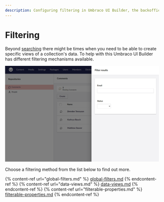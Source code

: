 ```yaml
---
description: Configuring filtering in Umbraco UI Builder, the backoffice UI builder for Umbraco.
---
```


# Filtering

Beyond [searching](../searching/overview.md) there might be times when you need to be able to create specific views of a collection's data. To help with this Umbraco UI Builder has different filtering mechanisms available.

![Filterable Properties](../images/filterable_properties.png)

Choose a filtering method from the list below to find out more.

{% content-ref url="global-filters.md" %}
[global-filters.md](global-filters.md)
{% endcontent-ref %}
{% content-ref url="data-views.md" %}
[data-views.md](data-views.md)
{% endcontent-ref %}
{% content-ref url="filterable-properties.md" %}
[filterable-properties.md](filterable-properties.md)
{% endcontent-ref %}
